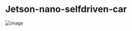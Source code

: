 # Jetson-nano-selfdriven-car
![image](https://github.com/user-attachments/assets/8037afa8-0351-4296-bd13-5f71fab3adbc)
